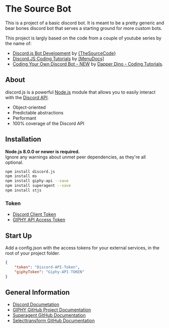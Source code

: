 # The Source Bot
This is a project of a basic discord bot. It is meant to be a pretty generic and bear bones discord bot that serves a starting ground for more custom bots.

This project is largly based on the code from a couple of youtube series by the name of:
- [Discord.js Bot Development](https://www.youtube.com/watch?v=Z-tc91hArlM&list=PLdnyVeMcpY7-GfaXaWBOb3ZQkJxP53BIx) by [{TheSourceCode}](https://www.youtube.com/channel/UCNXt2MrZaqfIBknamqwzeXA)
- [Discord.JS Coding Tutorials](https://www.youtube.com/watch?v=UcLspwognk0&list=PLWnw41ah3I4ZfNLV3by7nB6JO2WcCc3Wj) by [[MenuDocs]](https://www.youtube.com/channel/UCpGGFqJP9vYvzFudqnQ-6IA)
- [Coding Your Own Discord Bot - NEW](https://www.youtube.com/watch?v=RZ02rw3NZnk&list=PLS6sInD7ThM0MTsu88RyxhTI187ScqRmm) by [Dapper Dino - Coding Tutorials](https://www.youtube.com/channel/UCjCpZyil4D8TBb5nVTMMaUw).

## About

discord.js is a powerful [Node.js](https://nodejs.org) module that allows you to easily interact with the
[Discord API](https://discordapp.com/developers/docs/intro).

- Object-oriented
- Predictable abstractions
- Performant
- 100% coverage of the Discord API

## Installation

**Node.js 8.0.0 or newer is required.**  
Ignore any warnings about unmet peer dependencies, as they're all optional.

```bash
npm install discord.js
npm install ms
npm install giphy-api --save
npm install superagent --save
npm install stjs
```

### Token

- [Discord Client Token](https://discordapp.com/developers/applications/555802582988357663/information)
- [GIPHY API Access Token](https://giphy.com/)

## Start Up

Add a config.json with the access tokens for your external services, in the root of your project folder.

```json
{
    "token": "Discord-API-Token",
    "giphyToken": "Giphy-API-TOKEN"
}
```

## General Information
- [Discord Documetation](https://discord.js.org/#/)
- [GIPHY GitHub Project Documentation](https://github.com/austinkelleher/giphy-api)
- [Superagent GitHub Documentation](https://github.com/visionmedia/superagent)
- [Selecttransform GitHub Documentation](https://selecttransform.github.io/site/)